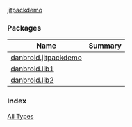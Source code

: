 [jitpackdemo](./index.md)

### Packages

| Name | Summary |
|---|---|
| [danbroid.jitpackdemo](danbroid.jitpackdemo/index.md) |  |
| [danbroid.lib1](danbroid.lib1/index.md) |  |
| [danbroid.lib2](danbroid.lib2/index.md) |  |

### Index

[All Types](alltypes/index.md)